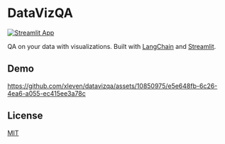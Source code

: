 # DataVizQA

[![Streamlit App](https://static.streamlit.io/badges/streamlit_badge_black_white.svg)](https://datavizq.streamlit.app)

QA on your data with visualizations. Built with [LangChain](https://github.com/langchain-ai/langchain) and [Streamlit](https://github.com/streamlit/streamlit).


## Demo
https://github.com/xleven/datavizqa/assets/10850975/e5e648fb-6c26-4ea6-a055-ec415ee3a78c


## License
[MIT](LICENSE)
